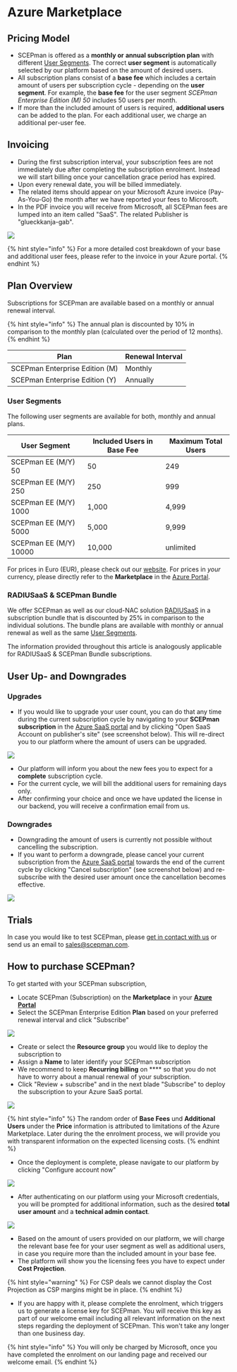 # Azure Marketplace

## Pricing Model

* SCEPman is offered as a **monthly or** **annual subscription plan** with different [User Segments](azure-marketplace.md#user-segments). The correct **user segment** is automatically selected by our platform based on the amount of desired users.
* All subscription plans consist of a **base fee** which includes a certain amount of users per subscription cycle - depending on the **user segment**. For example, the **base fee** for the user segment _SCEPman Enterprise Edition (M) 50_ includes 50 users per month.
* If more than the included amount of users is required, **additional users** can be added to the  plan. For each additional user, we charge an additional per-user fee.

## Invoicing

* During the first subscription interval, your subscription fees are not immediately due after completing the subscription enrolment. Instead we will start billing once your cancellation grace period has expired.&#x20;
* Upon every renewal date, you will be billed immediately.
* The related items should appear on your Microsoft Azure invoice (Pay-As-You-Go) the month after we have reported your fees to Microsoft.
* In the PDF invoice you will receive from Microsoft, all SCEPman fees are lumped into an item called "SaaS". The related Publisher is "glueckkanja-gab".

![](<../.gitbook/assets/Screenshot 2022-02-18 at 12.39.15.png>)

{% hint style="info" %}
For a more detailed cost breakdown of your base and additional user fees, please refer to the invoice in your Azure portal.
{% endhint %}

## Plan Overview

Subscriptions for SCEPman are available based on a monthly or annual renewal interval.

{% hint style="info" %}
The annual plan is discounted by 10% in comparison to the monthly plan (calculated over the period of 12 months).
{% endhint %}

| **Plan**                       | **Renewal Interval** |
| ------------------------------ | -------------------- |
| SCEPman Enterprise Edition (M) | Monthly              |
| SCEPman Enterprise Edition (Y) | Annually             |

### User Segments

The following user segments are available for both, monthly and annual plans.&#x20;

| **User Segment**       | **Included Users in Base Fee** | **Maximum Total Users** |
| ---------------------- | ------------------------------ | ----------------------- |
| SCEPman EE (M/Y) 50    | 50                             | 249                     |
| SCEPman EE (M/Y) 250   | 250                            | 999                     |
| SCEPman EE (M/Y) 1000  | 1,000                          | 4,999                   |
| SCEPman EE (M/Y) 5000  | 5,000                          | 9,999                   |
| SCEPman EE (M/Y) 10000 | 10,000                         | unlimited               |

For prices in Euro (EUR), please check out our <mark style="color:green;"></mark> [website](https://www.scepman.com/pricing/). For prices in _your_ currency, please directly refer to the **Marketplace** in the [Azure Portal](https://portal.azure.com/).

### RADIUSaaS & SCEPman Bundle

We offer SCEPman as well as our cloud-NAC solution [RADIUSaaS](https://www.radius-as-a-service.com/) in a subscription bundle that is discounted by 25% in comparison to the individual solutions. The bundle plans are available with monthly or annual renewal as well as the same [User Segments](azure-marketplace.md#user-segments).&#x20;

The information provided throughout this article is analogously applicable for RADIUSaaS & SCEPman Bundle subscriptions.

## User Up- and Downgrades

### Upgrades

* If you would like to upgrade your user count, you can do that any time during the current subscription cycle by navigating to your **SCEPman subscription** in the [Azure SaaS portal](https://portal.azure.com/#blade/HubsExtension/BrowseResourceBlade/resourceType/Microsoft.SaaS%2Fresources) <mark style="color:green;"></mark> and by clicking "Open SaaS Account on publisher's site" (see screenshot below). This will re-direct you to our platform where the amount of users can be upgraded.

![](<../.gitbook/assets/Screenshot 2022-02-18 at 19.25.35 2.png>)

* Our platform will inform you about the new fees you to expect for a **complete** subscription cycle.
* For the current cycle, we will bill the additional users for remaining days only.
* After confirming your choice and once we have updated the license in our backend, you will receive a confirmation email from us.

### Downgrades

* Downgrading the amount of users is currently not possible without cancelling the subscription.
* If you want to perform a downgrade, please cancel your current subscription from the <mark style="color:green;"></mark> [Azure SaaS portal](https://portal.azure.com/#blade/HubsExtension/BrowseResourceBlade/resourceType/Microsoft.SaaS%2Fresources) towards the end of the current cycle by clicking "Cancel subscription" (see screenshot below) and re-subscribe with the desired user amount once the cancellation becomes effective.

![](<../.gitbook/assets/Screenshot 2022-02-18 at 19.25.35 3.png>)

## **Trials**

In case you would like to test SCEPman, please [get in contact with us](https://www.scepman.com/start-now/#try) or send us an email to [sales@scepman.com](mailto:sales@scepman.com).

## How to purchase SCEPman?

To get started with your SCEPman subscription,

* Locate SCEPman (Subscription) on the **Marketplace** in your [**Azure Portal**](https://portal.azure.com/#create/glueckkanja-gabag.scepman-transactable-prod/preview)&#x20;
* Select the SCEPman Enterprise Edition **Plan** based on your preferred renewal interval and click "Subscribe"

![](<../.gitbook/assets/image (2) (1) (1).png>)

* Create or select the **Resource group** you would like to deploy the subscription to
* Assign a **Name** to later identify your SCEPman subscription
* We recommend to keep **Recurring billing** on **** so that you do not have to worry about a manual renewal of your subscription.
* Click "Review + subscribe" and in the next blade "Subscribe" to deploy the subscription to your Azure SaaS portal.

![](<../.gitbook/assets/image (3) (2).png>)

{% hint style="info" %}
The random order of **Base Fees** und **Additional Users** under the **Price** information is attributed to limitations of the Azure Marketplace. Later during the the enrolment process, we will provide you with transparent information on the expected licensing costs.
{% endhint %}

* Once the deployment is complete, please navigate to our platform by clicking "Configure account now"

![](<../.gitbook/assets/image (4) (1) (1).png>)

* After authenticating on our platform using your Microsoft credentials, you will be prompted for additional information, such as the desired **total user amount** and a **technical admin contact**.

![](../.gitbook/assets/Screenshot\_2022-02-18\_at\_19\_21\_14.png)

* Based on the amount of users provided on our platform, we will charge the relevant base fee for your user segment as well as additional users, in case you require more than the included amount in your base fee.
* The platform will show you the licensing fees you have to expect under **Cost Projection**.

{% hint style="warning" %}
For CSP deals we cannot display the Cost Projection as CSP margins might be in place.
{% endhint %}

* If you are happy with it, please complete the enrolment, which triggers us to generate a  license key for SCEPman. You will receive this key as part of our welcome email including all relevant information on the next steps regarding the deployment of SCEPman. This won't take any longer than one business day.

{% hint style="info" %}
You will only be charged by Microsoft, once you have completed the enrolment on our landing page and received our welcome email.
{% endhint %}
